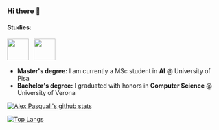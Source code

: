### Hi there 👋

<!--
**AlexPasqua/AlexPasqua** is a ✨ _special_ ✨ repository because its `README.md` (this file) appears on your GitHub profile.

Here are some ideas to get you started:

- 🔭 I’m currently working on ...
- 🌱 I’m currently learning ...
- 👯 I’m looking to collaborate on ...
- 🤔 I’m looking for help with ...
- 💬 Ask me about ...
- 📫 How to reach me: ...
- 😄 Pronouns: ...
- ⚡ Fun fact: ...
-->

#### Studies:
<img width=50px src="https://upload.wikimedia.org/wikipedia/it/7/72/Stemma_unipi.png" /> &nbsp; <img width=50px src="https://upload.wikimedia.org/wikipedia/it/thumb/1/1e/Universit%C3%A0Verona.svg/1200px-Universit%C3%A0Verona.svg.png" />
* **Master's degree:** I am currently a MSc student in **AI** @ University of Pisa
* **Bachelor's degree:** I graduated with honors in **Computer Science** @ University of Verona

[![Alex Pasquali's github stats](https://github-readme-stats.vercel.app/api?username=AlexPasqua&count_private=true&show_icons=true)](https://github.com/anuraghazra/github-readme-stats)

[![Top Langs](https://github-readme-stats.vercel.app/api/top-langs/?username=AlexPasqua&layout=compact&langs_count=10)](https://github.com/anuraghazra/github-readme-stats)

